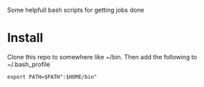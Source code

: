 Some helpfull bash scripts for getting jobs done

# Install
Clone this repo to somewhere like ~/bin. Then add the following to ~/.bash_profile

```export PATH=$PATH":$HOME/bin"```